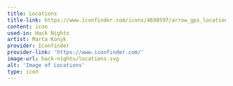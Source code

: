 ```yaml
---
title: Locations
title-link: https://www.iconfinder.com/icons/4698597/arrow_gps_location_marker_navigation_icon
content: icon
used-in: Hack Nights
artist: Marta Konyk
provider: Iconfinder
provider-link: 'https://www.iconfinder.com/'
image-url: hack-nights/locations.svg
alt: 'Image of Locations'
type: icon
---
```

